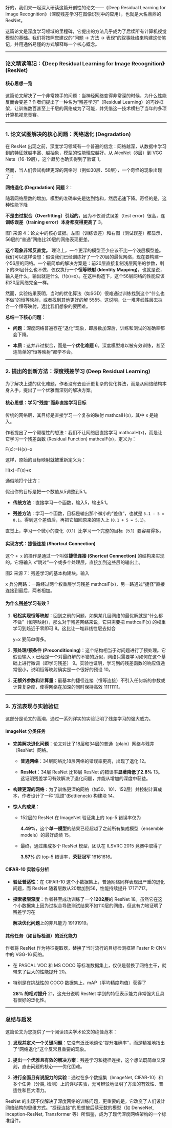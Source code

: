 好的，我们来一起深入研读这篇开创性的论文——《Deep Residual Learning for Image Recognition》（深度残差学习在图像识别中的应用），也就是大名鼎鼎的 ResNet。

这篇论文是深度学习领域的里程碑，它提出的方法几乎成为了后续所有计算机视觉模型的基础。我们将按照您建议的“问题 -> 方法 -> 表现”的叙事脉络来构建这份笔记，并用通俗易懂的方式解释每一个核心概念。

---

### **论文精读笔记：《Deep Residual Learning for Image Recognition》(ResNet)**

#### **核心思想一览**

这篇论文解决了一个非常棘手的问题：当神经网络变得非常深的时候，为什么性能反而会变差？作者们提出了一种名为“残差学习”（Residual Learning）的巧妙框架，让训练数百甚至上千层的网络成为了可能，并凭借这一技术横扫了当年的多项计算机视觉竞赛。

---

### **1. 论文试图解决的核心问题：网络退化 (Degradation)**

在 ResNet 出现之前，深度学习领域有一个普遍的信念：网络越深，从数据中学习到的特征就越丰富、越抽象，模型的性能理应越好。从 AlexNet（8层）到 VGG Nets（16-19层），这个趋势也确实得到了验证 1。

然而，当人们尝试构建更深的网络时（例如30层、50层），一个奇怪的现象出现了：

**网络退化 (Degradation) 问题** 2：

随着网络层数的增加，模型的准确率先是达到饱和，然后迅速下降。奇怪的是，这种性能下降

**不是由过拟合（Overfitting）引起的**，因为不仅测试误差（test error）很高，连**训练误差（training error）本身都变得更高了** 3。

图1 来源 4：论文中的核心证据。左图（训练误差）和右图（测试误差）都显示，56层的“普通”网络比20层的网络表现更差。

**这个现象非常反直觉。** 理论上，一个更深的模型至少应该不比一个浅层模型差。我们可以这样设想：假设我们已经训练好了一个20层的最优网络，现在要构建一个56层的网络。一个最简单的解决方案是：前20层直接复制浅层网络的参数，剩下的36层什么也不做，仅仅执行一个**恒等映射 (Identity Mapping)**，也就是说，输入是什么，输出就是什么（f(x)=x）。在这种构造下，这个56层网络的性能应该和20层网络完全一样。

然而，实验结果表明，当时的优化算法（如SGD）很难通过训练找到这个“什么也不做”的恒等映射，或者找到其他更好的解 5555。这说明，让一堆非线性层去拟合一个恒等映射，远比我们想象的要困难。

**总结一下核心问题**：

- **问题**：深度网络普遍存在“退化”现象，即层数加深后，训练和测试的准确率都会下降。
    
- **本质**：这并非过拟合，而是一个**优化难题** 6。深度模型难以被有效训练，甚至连简单的“恒等映射”都学不会。
    

---

### **2. 提出的创新方法：深度残差学习 (Deep Residual Learning)**

为了解决上述的优化难题，作者没有去设计更复杂的优化算法，而是从网络结构本身入手，提出了一个优雅而深刻的解决方案。

#### **核心思想：学习“残差”而非直接学习目标**

传统的网络层，其目标是直接学习一个复杂的映射 mathcalH(x)，其中 x 是输入。

作者提出了一个颠覆性的想法：我们不让网络层直接学习 mathcalH(x)，而是让它学习一个残差函数 (Residual Function) mathcalF(x)，定义为：

F(x):=H(x)−x

这样，原始的目标映射就被重新定义为：

H(x)=F(x)+x

通俗地打个比方：

假设你的目标是把一个数值从5调整到5.1。

- **传统方法**：直接学习一个函数，输入5，输出5.1。
    
- **残差方法**：学习一个函数，目标是输出那个微小的“差值”，也就是 `5.1 - 5 = 0.1`。得到这个差值后，再把它加回原来的输入上 (`0.1 + 5 = 5.1`)。
    

直觉上，学习一个微小的变化（0.1）比学习一个完整的目标（5.1）要容易得多。

#### **实现方式：捷径连接 (Shortcut Connection)**

这个 `+ x` 的操作是通过一个叫做**捷径连接 (Shortcut Connection)** 的结构来实现的。它将输入 x“跳过”一个或多个处理层，直接加到这些层的输出上。

图2 来源 7：残差学习的基本构建块。输入

x 兵分两路：一路经过两个权重层学习残差 mathcalF(x)，另一路通过“捷径”直接连接到最后，两者相加。

#### **为什么残差学习有效？**

1. **轻松实现恒等映射**：回到之前的问题，如果某几层网络的最优解就是“什么都不做”（恒等映射），那么对于残差网络来说，它只需要把 mathcalF(x) 的权重学习到趋近于零即可 8。这比让一堆非线性层去拟合
    
    y=x 要简单得多。
    
2. **预处理/预条件 (Preconditioning)**：这个结构相当于对问题进行了预处理。它假设输入 x 已经是一个对最终解的不错的近似，网络只需要学习如何在这个基础上进行微调（即学习残差） 9。实验也证明，学习到的残差函数的响应值通常很小，说明恒等映射确实是一个很好的预设 10。
    
3. **无额外参数和计算量**：最基本的捷径连接（恒等连接）不引入任何新的参数或计算复杂度，使得网络在加深的同时保持高效 11111111。
    

---

### **3. 方法表现与实验验证**

这部分是论文的高潮，通过一系列详实的实验证明了残差学习的强大威力。

#### **ImageNet 分类任务**

- **完美解决退化问题**：论文对比了18层和34层的普通（plain）网络与残差（ResNet）网络。
    
    - **普通网络**：34层网络比18层网络的错误率更高，出现了退化 12。
        
    - **ResNet**：34层 ResNet 比18层 ResNet 的错误率**显著降低了2.8%** 13。这证明残差学习有效解决了退化问题，并能从增加的深度中获益。
        
- **构建更深的网络**：为了训练更深的网络（如50、101、152层）并控制计算成本，作者设计了一种“瓶颈”(Bottleneck) 构建块 14。
    
- **惊人的成果**：
    
    - 152层的 ResNet 在 ImageNet 验证集上的 top-5 错误率仅为
        
        **4.49%**，这个**单一模型**的结果已经超越了之前所有集成模型（ensemble models）的最好成绩 15。
        
    - 最终，通过集成多个 ResNet 模型，团队在 ILSVRC 2015 竞赛中取得了
        
        **3.57%** 的 top-5 错误率，**荣获冠军** 16161616。
        

#### **CIFAR-10 实验与分析**

- **验证普适性**：在 CIFAR-10 这个小数据集上，普通网络同样表现出严重的退化问题，而 ResNet 随着层数从20增加到56，性能持续提升 17171717。
    
- **探索极限深度**：作者甚至成功训练了一个**1202层**的 ResNet 18。虽然它在这个小数据集上因为过拟合导致测试结果不如110层的网络，但这有力地证明了残差学习在
    
    **解决优化问题**上的非凡能力 19191919。
    

#### **其他任务（如目标检测）的泛化能力**

作者将 ResNet 作为特征提取器，替换了当时流行的目标检测框架 Faster R-CNN 中的 VGG-16 网络。

- 在 PASCAL VOC 和 MS COCO 等标准数据集上，仅仅是替换了网络主干，就带来了巨大的性能提升 20。
    
- 特别是在挑战性的 COCO 数据集上，mAP（平均精度均值）获得了
    
    **28% 的相对提升** 21，这充分说明 ResNet 学到的特征表示能力非常强大且具有很好的泛化性。
    

---

### **总结与启发**

这篇论文为您提供了一个阅读顶尖学术论文的绝佳范本：

1. **发现并定义一个关键问题**：它没有泛泛地谈论“提升准确率”，而是精准地指出了“网络退化”这个反常且重要的现象。
    
2. **提出一个优雅且有效的解决方案**：残差学习和捷径连接，这个想法既简单又深刻，直击问题的核心——优化困难。
    
3. **进行全面且有说服力的实验**：通过在多个数据集（ImageNet, CIFAR-10）和多个任务（分类, 检测）上的详尽实验，无可辩驳地证明了方法的有效性、普适性和巨大潜力。
    

ResNet 的出现不仅解决了深度网络的训练问题，更重要的是，它改变了人们设计网络结构的思维方式。“捷径连接”的思想被后续无数的模型（如 DenseNet, Inception-ResNet, Transformer 等）所借鉴，成为了现代深度网络架构的一个标准组件。